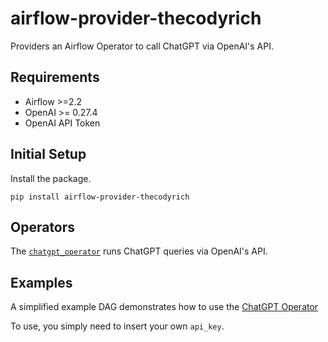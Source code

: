 # airflow-provider-thecodyrich
Providers an Airflow Operator to call ChatGPT via OpenAI's API.

## Requirements

* Airflow >=2.2
* OpenAI >= 0.27.4
* OpenAI API Token

## Initial Setup

Install the package.

```
pip install airflow-provider-thecodyrich
```


## Operators

The [`chatgpt_operator`](/airflow-provider-thecodyrich/operators/chatgpt_operator.py)
 runs ChatGPT queries via OpenAI's API.

## Examples

A simplified example DAG demonstrates how to use the [ChatGPT Operator](/example_dags/chatgpt_example_dag.py)

To use, you simply need to insert your own `api_key`.